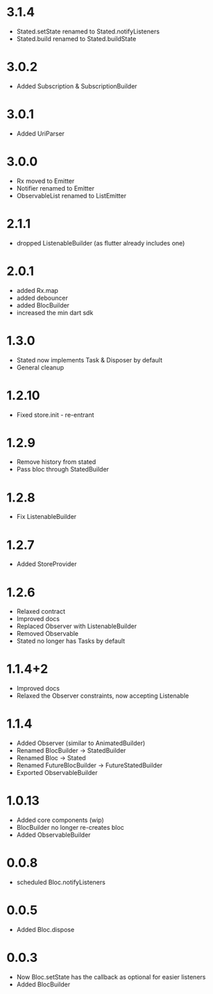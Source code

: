 # 3.1.4
* Stated.setState renamed to Stated.notifyListeners
* Stated.build renamed to Stated.buildState

# 3.0.2
* Added Subscription & SubscriptionBuilder
 
# 3.0.1
* Added UriParser 

# 3.0.0
* Rx moved to Emitter
* Notifier renamed to Emitter
* ObservableList renamed to ListEmitter

# 2.1.1
* dropped ListenableBuilder (as flutter already includes one)

# 2.0.1
* added Rx.map
* added debouncer
* added BlocBuilder
* increased the min dart sdk

# 1.3.0
* Stated now implements Task & Disposer by default
* General cleanup

# 1.2.10

* Fixed store.init - re-entrant

# 1.2.9

* Remove history from stated
* Pass bloc through StatedBuilder

# 1.2.8

* Fix ListenableBuilder

# 1.2.7

* Added StoreProvider

# 1.2.6

* Relaxed contract
* Improved docs
* Replaced Observer with ListenableBuilder
* Removed Observable
* Stated no longer has Tasks by default

# 1.1.4+2

* Improved docs
* Relaxed the Observer constraints, now accepting Listenable

# 1.1.4

* Added Observer (similar to AnimatedBuilder)
* Renamed BlocBuilder -> StatedBuilder
* Renamed Bloc -> Stated
* Renamed FutureBlocBuilder -> FutureStatedBuilder
* Exported ObservableBuilder

# 1.0.13

* Added core components (wip)
* BlocBuilder no longer re-creates bloc
* Added ObservableBuilder

# 0.0.8

* scheduled Bloc.notifyListeners

# 0.0.5

* Added Bloc.dispose

# 0.0.3

* Now Bloc.setState has the callback as optional for easier listeners
* Added BlocBuilder
